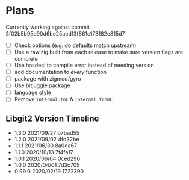 # Plans

Currently working against commit 3f02b5b95e90d6be25aedf3f861e173182e815d7

- [ ] Check options (e.g. do defaults match upstream)
- [ ] Use a raw.zig built from each release to make sure version flags are complete
- [ ] Use hasdecl to compile error instead of needing version
- [ ] add documentation to *every* function
- [ ] package with zigmod/gyro
- [ ] Use bitjuggle package
- [ ] language style
- [ ] Remove `internal.toC` & `internal.fromC`

## Libgit2 Version Timeline

- 1.3.0  2021/09/27 b7bad55
- 1.2.0  2021/09/02 4fd32be
- 1.1.1  2021/06/30 8a0dc67
- 1.1.0  2020/10/13 7f4fa17
- 1.0.1  2020/06/04 0ced296
- 1.0.0  2020/04/01 7d3c705
- 0.99.0 2020/02/19 1722390
